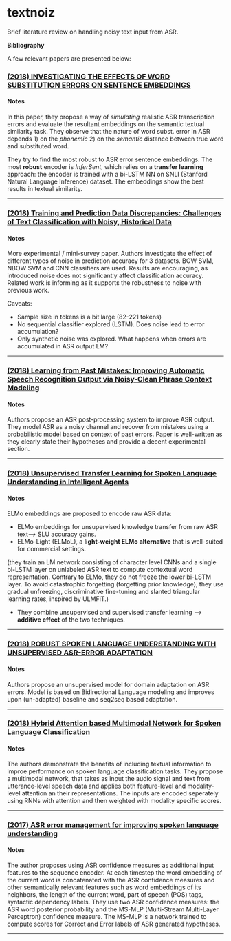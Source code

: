 # textnoiz
Brief literature review on handling noisy text input from ASR.


**Bibliography**

A few relevant papers are presented below:

### [(2018) INVESTIGATING THE EFFECTS OF WORD SUBSTITUTION ERRORS ON SENTENCE EMBEDDINGS](https://arxiv.org/pdf/1811.07021.pdf)

#### Notes

In this paper, they propose a way of *simulating* realistic ASR transcription errors and evaluate the resultant embeddings on the semantic textual similarity task. 
They observe that the nature of word subst. error in ASR depends 1) on the *phonemic*  2) on the *semantic* distance between true word and substituted word.
    
They try to find the most robust to ASR error sentence embeddings. The most **robust** encoder is *InferSent*, which relies on a **transfer learning** approach: the encoder is trained with a bi-LSTM NN on SNLI (Stanford Natural Language Inference) dataset. The embeddings show the best results in textual similarity.

---


### [(2018) Training and Prediction Data Discrepancies: Challenges of Text Classification with Noisy, Historical Data](https://arxiv.org/pdf/1809.04019.pdf)

#### Notes

More experimental / mini-survey paper. Authors investigate the effect of different types of noise in prediction accuracy for 3 datasets. BOW SVM, NBOW SVM and CNN classifiers are used. Results are encouraging, as introduced noise does not significantly affect classification accuracy. Related work is informing as it supports the robustness to noise with previous work. 

Caveats:

- Sample size in tokens is a bit large (82-221 tokens)  
- No sequential classifier explored (LSTM). Does noise lead to error accumulation?  
- Only synthetic noise was explored. What happens when errors are accumulated in ASR output LM?  

---

### [(2018) Learning from Past Mistakes: Improving Automatic Speech Recognition Output via Noisy-Clean Phrase Context Modeling](https://arxiv.org/pdf/1802.02607.pdf)

#### Notes

Authors propose an ASR post-processing system to improve ASR output. They model ASR as a noisy channel and recover from mistakes using a probabilistic model based on context of past errors. Paper is well-written as they clearly state their hypotheses and provide a decent experimental section. 

--- 

### [(2018) Unsupervised Transfer Learning for Spoken Language Understanding in Intelligent Agents](https://arxiv.org/pdf/1811.05370.pdf)

#### Notes

ELMo embeddings are proposed to encode raw ASR data:
- ELMo embeddings for unsupervised knowledge transfer from raw ASR text--> SLU accuracy gains.
- ELMo-Light (ELMoL), a **light-weight ELMo alternative** that is well-suited for commercial settings.

(they train an LM network consisting of character level CNNs and a single bi-LSTM layer on unlabeled
ASR text to compute contextual word representation. Contrary to ELMo, they do not freeze the lower bi-LSTM layer. 
To avoid catastrophic forgetting (forgetting prior knowledge), they use gradual unfreezing, discriminative fine-tuning       and slanted triangular learning rates, inspired by ULMFiT.)

- They combine unsupervised and supervised transfer learning --> **additive effect** of the two techniques.

--- 

### [(2018) ROBUST SPOKEN LANGUAGE UNDERSTANDING WITH UNSUPERVISED ASR-ERROR ADAPTATION](https://speechlab.sjtu.edu.cn/papers/sz128-zhu-icassp18.pdf)

#### Notes

Authors propose an unsupervised model for domain adaptation on ASR errors. Model is based on Bidirectional Language modeling and improves upon (un-adapted) baseline and seq2seq based adaptation.


---

### [(2018) Hybrid Attention based Multimodal Network for Spoken Language Classification](http://www.aclweb.org/anthology/C18-1201)

#### Notes

The authors demonstrate the benefits of including textual information to improe performance on spoken language classification tasks.
They propose a multimodal network, that takes as input the audio signal and text from utterance-level speech data and applies both feature-level and modality-level attention an their representations.
The inputs are encoded seperately using RNNs with attention and then weighted with modality specific scores.


---

### [(2017) ASR error management for improving spoken language understanding](https://arxiv.org/pdf/1705.09515.pdf)

#### Notes

The author proposes using ASR confidence measures as additional input features to the sequence encoder.
At each timestep the word embedding of the current word is concatenated with the ASR confidence measures and other semantically relevant features such as word embeddings of its neighbors, the length of the current word, part of speech (POS) tags, syntactic dependency labels.
They use two ASR confidence measures: the ASR word posterior probability and the MS-MLP (Multi-Stream Multi-Layer Perceptron) confidence measure. The MS-MLP is a network trained to compute scores for Correct and Error labels of ASR generated hypotheses. 

---
